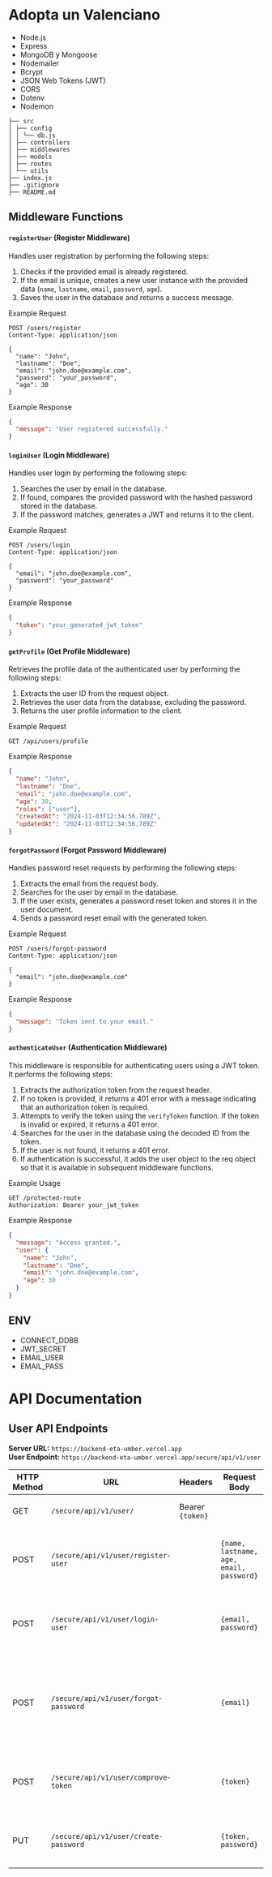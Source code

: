 # Adopta un Valenciano

- Node.js
- Express
- MongoDB y Mongoose
- Nodemailer
- Bcrypt
- JSON Web Tokens (JWT)
- CORS
- Dotenv
- Nodemon

```
├── src
│ ├── config
│ │ └── db.js
│ ├── controllers
│ ├── middlewares
│ ├── models
│ ├── routes
│ └── utils
├── index.js
├── .gitignore
├── README.md
```


## Middleware Functions

#### `registerUser` (Register Middleware)

Handles user registration by performing the following steps:

1. Checks if the provided email is already registered.
2. If the email is unique, creates a new user instance with the provided data (`name`, `lastname`, `email`, `password`, `age`).
3. Saves the user in the database and returns a success message.


Example Request

```http
POST /users/register
Content-Type: application/json

{
  "name": "John",
  "lastname": "Doe",
  "email": "john.doe@example.com",
  "password": "your_password",
  "age": 30
}
```
Example Response

```json
{
  "message": "User registered successfully."
}

```

#### `loginUser` (Login Middleware)

Handles user login by performing the following steps:

1. Searches the user by email in the database.
2. If found, compares the provided password with the hashed password stored in the database.
3. If the password matches, generates a JWT and returns it to the client.


Example Request

```http
POST /users/login
Content-Type: application/json

{
  "email": "john.doe@example.com",
  "password": "your_password"
}
```
Example Response

```json
{
  "token": "your_generated_jwt_token"
}

```

#### `getProfile` (Get Profile Middleware)

Retrieves the profile data of the authenticated user by performing the following steps:

1. Extracts the user ID from the request object.
2. Retrieves the user data from the database, excluding the password.
3. Returns the user profile information to the client.


Example Request

```http
GET /api/users/profile

```
Example Response

```json
{
  "name": "John",
  "lastname": "Doe",
  "email": "john.doe@example.com",
  "age": 30,
  "roles": ["user"],
  "createdAt": "2024-11-03T12:34:56.789Z",
  "updatedAt": "2024-11-03T12:34:56.789Z"
}

```

#### `forgotPassword` (Forgot Password Middleware)

Handles password reset requests by performing the following steps:

1. Extracts the email from the request body.
2. Searches for the user by email in the database.
3. If the user exists, generates a password reset token and stores it in the user document.
4. Sends a password reset email with the generated token.


Example Request

```http
POST /users/forgot-password
Content-Type: application/json

{
  "email": "john.doe@example.com"
}

```
Example Response

```json
{
  "message": "Token sent to your email."
}

```

#### `authenticateUser` (Authentication Middleware)

This middleware is responsible for authenticating users using a JWT token. It performs the following steps:

1. Extracts the authorization token from the request header.
2. If no token is provided, it returns a 401 error with a message indicating that an authorization token is required.
3. Attempts to verify the token using the `verifyToken` function. If the token is invalid or expired, it returns a 401 error.
4. Searches for the user in the database using the decoded ID from the token.
5. If the user is not found, it returns a 401 error.
6. If authentication is successful, it adds the user object to the req object so that it is available in subsequent middleware functions.


Example Usage

```http
GET /protected-route
Authorization: Bearer your_jwt_token

```
Example Response

```json
{
  "message": "Access granted.",
  "user": {
    "name": "John",
    "lastname": "Doe",
    "email": "john.doe@example.com",
    "age": 30
  }
}

```

## ENV
- CONNECT_DDBB
- JWT_SECRET
- EMAIL_USER
- EMAIL_PASS


# API Documentation

## User API Endpoints

**Server URL:** `https://backend-eta-umber.vercel.app`  
**User Endpoint:** `https://backend-eta-umber.vercel.app/secure/api/v1/user`

| HTTP Method | URL                                      | Headers          | Request Body                             | Description                                                         |
|-------------|------------------------------------------|-------------------|-----------------------------------------|---------------------------------------------------------------------|
| GET         | `/secure/api/v1/user/`                  | Bearer `{token}`  |                                         | Get user profile information | Return user.                          |
| POST        | `/secure/api/v1/user/register-user`     |                   | `{name, lastname, age, email, password}` | Registers a new user in the database. Return user.                 |
| POST        | `/secure/api/v1/user/login-user`        |                   | `{email, password}`                     | Logs in a user, creating a session. Return user, token.            |
| POST        | `/secure/api/v1/user/forgot-password`   |                   | `{email}`                               | Sends a reset password link to the user. Return message. Code send mail. |
| POST        | `/secure/api/v1/user/comprove-token`    |                   | `{token}`                               | Verifies the reset password token. Return Boolean.                  |
| PUT         | `/secure/api/v1/user/create-password`   |                   | `{token, password}`                     | Updates the user’s password. Return user.                          |
